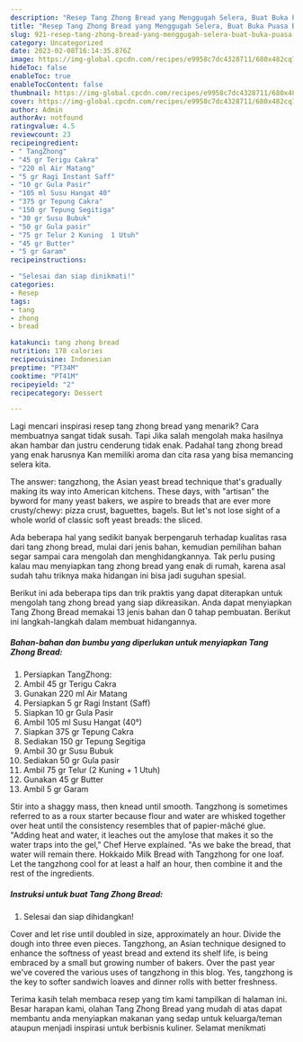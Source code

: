 ```yaml
---
description: "Resep Tang Zhong Bread yang Menggugah Selera, Buat Buka Puasa Bikin Ngiler"
title: "Resep Tang Zhong Bread yang Menggugah Selera, Buat Buka Puasa Bikin Ngiler"
slug: 921-resep-tang-zhong-bread-yang-menggugah-selera-buat-buka-puasa-bikin-ngiler
category: Uncategorized
date: 2023-02-08T16:14:35.876Z
image: https://img-global.cpcdn.com/recipes/e9958c7dc4328711/680x482cq70/tang-zhong-bread-foto-resep-utama.jpg
hideToc: false
enableToc: true
enableTocContent: false
thumbnail: https://img-global.cpcdn.com/recipes/e9958c7dc4328711/680x482cq70/tang-zhong-bread-foto-resep-utama.jpg
cover: https://img-global.cpcdn.com/recipes/e9958c7dc4328711/680x482cq70/tang-zhong-bread-foto-resep-utama.jpg
author: Admin
authorAv: notfound
ratingvalue: 4.5
reviewcount: 23
recipeingredient:
- " TangZhong"
- "45 gr Terigu Cakra"
- "220 ml Air Matang"
- "5 gr Ragi Instant Saff"
- "10 gr Gula Pasir"
- "105 ml Susu Hangat 40"
- "375 gr Tepung Cakra"
- "150 gr Tepung Segitiga"
- "30 gr Susu Bubuk"
- "50 gr Gula pasir"
- "75 gr Telur 2 Kuning  1 Utuh"
- "45 gr Butter"
- "5 gr Garam"
recipeinstructions:

- "Selesai dan siap dinikmati!"
categories:
- Resep
tags:
- tang
- zhong
- bread

katakunci: tang zhong bread 
nutrition: 178 calories
recipecuisine: Indonesian
preptime: "PT34M"
cooktime: "PT41M"
recipeyield: "2"
recipecategory: Dessert

---
```



Lagi mencari inspirasi resep tang zhong bread yang menarik? Cara membuatnya sangat tidak susah. Tapi Jika salah mengolah maka hasilnya akan hambar dan justru cenderung tidak enak. Padahal tang zhong bread yang enak harusnya Kan memiliki aroma dan cita rasa yang bisa memancing selera kita.


The answer: tangzhong, the Asian yeast bread technique that&#39;s gradually making its way into American kitchens. These days, with &#34;artisan&#34; the byword for many yeast bakers, we aspire to breads that are ever more crusty/chewy: pizza crust, baguettes, bagels. But let&#39;s not lose sight of a whole world of classic soft yeast breads: the sliced.

Ada beberapa hal yang sedikit banyak berpengaruh terhadap kualitas rasa dari tang zhong bread, mulai dari jenis bahan, kemudian pemilihan bahan segar sampai cara mengolah dan menghidangkannya. Tak perlu pusing kalau mau menyiapkan tang zhong bread yang enak di rumah, karena asal sudah tahu triknya maka hidangan ini bisa jadi suguhan spesial.


Berikut ini ada beberapa tips dan trik praktis yang dapat diterapkan untuk mengolah tang zhong bread yang siap dikreasikan. Anda dapat menyiapkan Tang Zhong Bread memakai 13 jenis bahan dan 0 tahap pembuatan. Berikut ini langkah-langkah dalam membuat hidangannya.

<!--inarticleads1-->

##### Bahan-bahan dan bumbu yang diperlukan untuk menyiapkan Tang Zhong Bread:

1. Persiapkan  TangZhong:
1. Ambil 45 gr Terigu Cakra
1. Gunakan 220 ml Air Matang
1. Persiapkan 5 gr Ragi Instant (Saff)
1. Siapkan 10 gr Gula Pasir
1. Ambil 105 ml Susu Hangat (40°)
1. Siapkan 375 gr Tepung Cakra
1. Sediakan 150 gr Tepung Segitiga
1. Ambil 30 gr Susu Bubuk
1. Sediakan 50 gr Gula pasir
1. Ambil 75 gr Telur (2 Kuning + 1 Utuh)
1. Gunakan 45 gr Butter
1. Ambil 5 gr Garam


Stir into a shaggy mass, then knead until smooth. Tangzhong is sometimes referred to as a roux starter because flour and water are whisked together over heat until the consistency resembles that of papier-mâché glue. &#34;Adding heat and water, it leaches out the amylose that makes it so the water traps into the gel,&#34; Chef Herve explained. &#34;As we bake the bread, that water will remain there. Hokkaido Milk Bread with Tangzhong for one loaf. Let the tangzhong cool for at least a half an hour, then combine it and the rest of the ingredients. 

<!--inarticleads2-->

##### Instruksi untuk buat Tang Zhong Bread:


1. Selesai dan siap dihidangkan!

Cover and let rise until doubled in size, approximately an hour. Divide the dough into three even pieces. Tangzhong, an Asian technique designed to enhance the softness of yeast bread and extend its shelf life, is being embraced by a small but growing number of bakers. Over the past year we&#39;ve covered the various uses of tangzhong in this blog. Yes, tangzhong is the key to softer sandwich loaves and dinner rolls with better freshness. 

Terima kasih telah membaca resep yang tim kami tampilkan di halaman ini. Besar harapan kami, olahan Tang Zhong Bread yang mudah di atas dapat membantu anda menyiapkan makanan yang sedap untuk keluarga/teman ataupun menjadi inspirasi untuk berbisnis kuliner. Selamat menikmati
